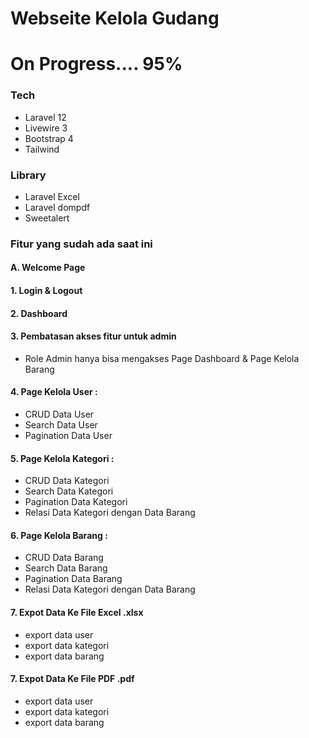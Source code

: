 # Webseite Kelola Gudang
# On Progress.... 95%


### Tech
- Laravel 12
- Livewire 3
- Bootstrap 4
- Tailwind

### Library
- Laravel Excel
- Laravel dompdf
- Sweetalert

### Fitur yang sudah ada saat ini
#### A. Welcome Page
#### 1. Login & Logout
#### 2. Dashboard
#### 3. Pembatasan akses fitur untuk admin
- Role Admin hanya bisa mengakses Page Dashboard & Page Kelola Barang

#### 4. Page Kelola User :
- CRUD Data User
- Search Data User
- Pagination Data User

#### 5. Page Kelola Kategori :
- CRUD Data Kategori
- Search Data Kategori
- Pagination Data Kategori
- Relasi Data Kategori dengan Data Barang

#### 6. Page Kelola Barang :
- CRUD Data Barang
- Search Data Barang
- Pagination Data Barang
- Relasi Data Kategori dengan Data Barang

#### 7. Expot Data Ke File Excel .xlsx
- export data user
- export data kategori
- export data barang

#### 7. Expot Data Ke File PDF .pdf
- export data user
- export data kategori
- export data barang
